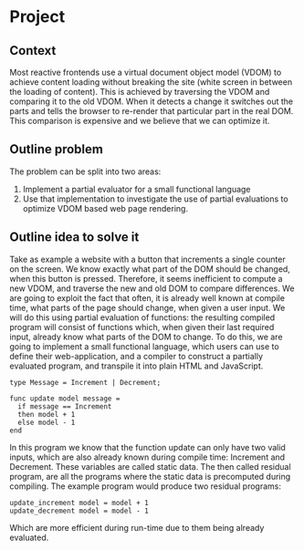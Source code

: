 # Project

## Context

Most reactive frontends use a virtual document object model (VDOM) to achieve content loading without breaking the site (white screen in between the loading of content). This is achieved by traversing the VDOM and comparing it to the old VDOM. When it detects a change it switches out the parts and tells the browser to re-render that particular part in the real DOM. This comparison is expensive and we believe that we can optimize it.

## Outline problem

The problem can be split into two areas:
1. Implement a partial evaluator for a small functional language
2. Use that implementation to investigate the use of partial evaluations to optimize VDOM based web page rendering.

## Outline idea to solve it

Take as example a website with a button that increments a single counter on the screen. We know exactly what part of the DOM should be changed, when this button is pressed. Therefore, it seems inefficient to compute a new VDOM, and traverse the new and old DOM to compare differences. We are going to exploit the fact that often, it is already well known at compile time, what parts of the page should change, when given a user input. We will do this using partial evaluation of functions: the resulting compiled program will consist of functions which, when given their last required input, already know what parts of the DOM to change. To do this, we are going to implement a small functional language, which users can use to define their web-application, and a compiler to construct a partially evaluated program, and transpile it into plain HTML and JavaScript.

```
type Message = Increment | Decrement;

func update model message =
  if message == Increment
  then model + 1
  else model - 1
end
```

In this program we know that the function update can only have two valid inputs, which are also already known during compile time: Increment and Decrement. These variables are called static data. The then called residual program, are all the programs where the static data is precomputed during compiling.
The example program would produce two residual programs:

```
update_increment model = model + 1
update_decrement model = model - 1
```

Which are more efficient during run-time due to them being already evaluated.
